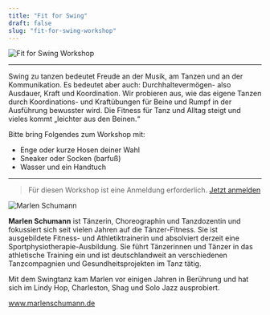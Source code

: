 ```yaml
---
title: "Fit for Swing"
draft: false
slug: "fit-for-swing-workshop"
---
```



![Fit for Swing Workshop](../workshop_fitforswing_h.png)

---

Swing zu tanzen bedeutet Freude an der Musik, am Tanzen und an der Kommunikation. Es bedeutet aber auch: Durchhaltevermögen- also Ausdauer, Kraft und Koordination. Wir probieren aus, wie das eigene Tanzen durch Koordinations- und Kraftübungen für Beine und Rumpf in der Ausführung bewusster wird. Die Fitness für Tanz und Alltag steigt und vieles kommt „leichter aus den Beinen.“

Bitte bring Folgendes zum Workshop mit:
- Enge oder kurze Hosen deiner Wahl
- Sneaker oder Socken (barfuß)
- Wasser und ein Handtuch

---

> Für diesen Workshop ist eine Anmeldung erforderlich. [Jetzt anmelden](https://scl.swinggeeks.de/SCL2024-08/)

![Marlen Schumann ](../Marlen_Schumann.jpg)

**Marlen Schumann** ist Tänzerin, Choreographin und Tanzdozentin und fokussiert sich seit vielen Jahren auf die Tänzer-Fitness. Sie ist ausgebildete Fitness- und Athletiktrainerin und absolviert derzeit eine Sportphysiotherapie-Ausbildung. Sie führt Tänzerinnen und Tänzer in das athletische Training ein und ist deutschlandweit an verschiedenen Tanzcompagnien und Gesundheitsprojekten im Tanz tätig.

Mit dem Swingtanz kam Marlen vor einigen Jahren in Berührung und hat sich im Lindy Hop, Charleston, Shag und Solo Jazz ausprobiert.

www.marlenschumann.de
